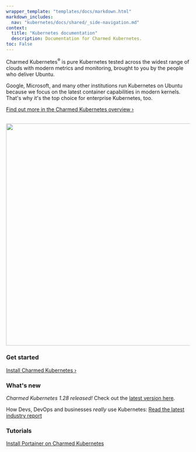 ```yaml
---
wrapper_template: "templates/docs/markdown.html"
markdown_includes:
  nav: "kubernetes/docs/shared/_side-navigation.md"
context:
  title: "Kubernetes documentation"
  description: Documentation for Charmed Kubernetes.
toc: False
---
```


 Charmed Kubernetes<sup>&reg;</sup> is pure Kubernetes tested across the widest range of clouds with modern metrics and monitoring, brought to you by the people who deliver Ubuntu.

Google, Microsoft, and many other institutions run Kubernetes on Ubuntu because we focus on the latest container capabilities in modern kernels. That's why it's the top choice for enterprise Kubernetes, too.

[Find out more in the Charmed Kubernetes overview&nbsp;&rsaquo;](/kubernetes/docs/overview)

<img src="https://assets.ubuntu.com/v1/843c77b6-juju-at-a-glace.svg" width="608" alt="" style="margin-top: 1rem;">

<div class="p-strip is-shallow">
  <div class="row p-divider">
    <div class="col-3 p-divider__block">
      <h3>Get started</h3>
      <p><a href="/kubernetes/docs/quickstart">Install Charmed Kubernetes&nbsp;&rsaquo;</a></p>
    </div>
    <div class="col-3 p-divider__block">
      <h3>What's new</h3>
      <p><em>Charmed Kubernetes 1.28 released!</em> Check out the <a href="/kubernetes/docs/1.28/components">latest version here</a>.</p>
      <p>How Devs, DevOps and businesses <em>really</em> use Kubernetes: <a href="https://juju.is/cloud-native-kubernetes-usage-report-2021">Read the latest industry report</a></p>
    </div>
    <div class="col-3 p-divider__block">
      <h3>Tutorials</h3>
      <p><a href="/tutorials/how-to-install-portainer-on-canonical-kubernetes#1-overview">Install Portainer on Charmed Kubernetes</a></p>
    </div>
  </div>
</div>

